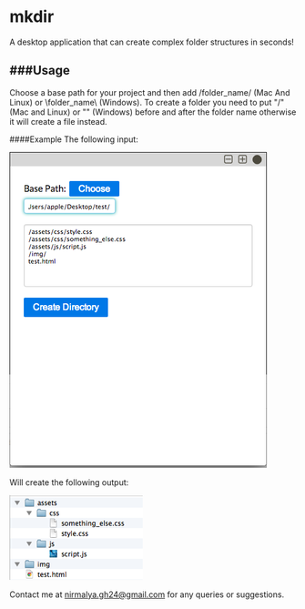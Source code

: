 mkdir
=====

A desktop application that can create complex folder structures in seconds!

###Usage
-----
Choose a base path for your project and then add /folder_name/ (Mac And Linux) or \folder_name\ (Windows).
To create a folder you need to put "/" (Mac and Linux) or "\" (Windows) before and after the folder name otherwise it will create a file instead.

####Example
The following input: 

![Create Directory](/screenshots/create_directory.png)

Will create the following output:

![Directory](/screenshots/directory.png)

Contact me at nirmalya.gh24@gmail.com for any queries or suggestions.
